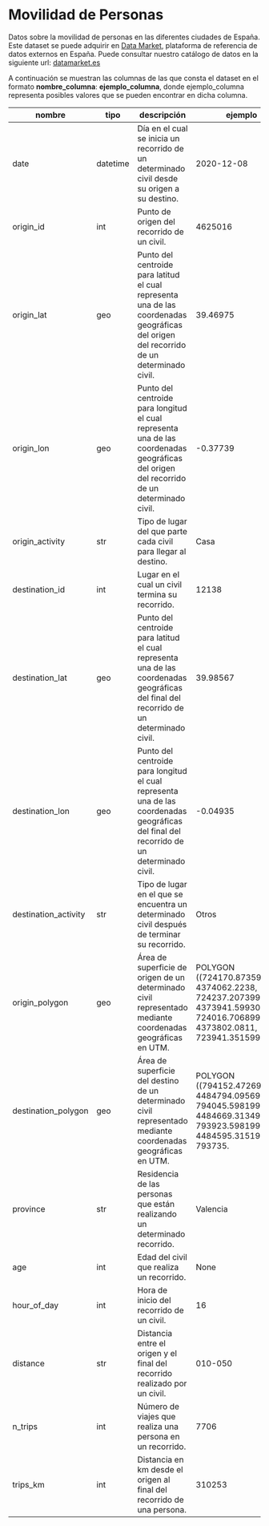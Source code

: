 # Movilidad de Personas

Datos sobre la movilidad de personas en las diferentes ciudades de España. Este dataset se puede adquirir en [Data Market](https://datamarket.es/#movilidad-de-personas-dataset), plataforma de referencia de datos externos en España. Puede consultar nuestro catálogo de datos en la siguiente url: [datamarket.es](https://datamarket.es/)

A continuación se muestran las columnas de las que consta el dataset en el formato __nombre_columna__: __ejemplo_columna__, donde ejemplo_columna representa posibles valores que se pueden encontrar en dicha columna.

| nombre               | tipo     | descripción                                                                                                                               | ejemplo                                                                                                                          |
|----------------------|----------|-------------------------------------------------------------------------------------------------------------------------------------------|----------------------------------------------------------------------------------------------------------------------------------|
| date                 | datetime | Día en el cual se inicia un recorrido de un determinado civil desde su origen a su destino.                                               | 2020-12-08                                                                                                                       |
| origin_id            | int      | Punto de origen del recorrido de un civil.                                                                                                | 4625016                                                                                                                          |
| origin_lat           | geo      | Punto del centroide para latitud el cual representa una de las coordenadas geográficas del origen del recorrido de un determinado civil.  | 39.46975                                                                                                                         |
| origin_lon           | geo      | Punto del centroide para longitud el cual representa una de las coordenadas geográficas del origen del recorrido de un determinado civil. | -0.37739                                                                                                                         |
| origin_activity      | str      | Tipo de lugar del que parte cada civil para llegar al destino.                                                                            | Casa                                                                                                                             |
| destination_id       | int      | Lugar en el cual un civil termina su recorrido.                                                                                           | 12138                                                                                                                            |
| destination_lat      | geo      | Punto del centroide para latitud el cual representa una de las coordenadas geográficas del final del recorrido de un determinado civil.   | 39.98567                                                                                                                         |
| destination_lon      | geo      | Punto del centroide para longitud el cual representa una de las coordenadas geográficas del final del recorrido de un determinado civil.  | -0.04935                                                                                                                         |
| destination_activity | str      | Tipo de lugar en el que se encuentra un determinado civil después de terminar su recorrido.                                               | Otros                                                                                                                            |
| origin_polygon       | geo      | Área de superficie de origen de un determinado civil representado mediante coordenadas geográficas en UTM.                                | POLYGON ((724170.8735999996 4374062.2238, 724237.2073999997 4373941.599300001, 724016.7068999996 4373802.0811, 723941.3515999996 |
| destination_polygon  | geo      | Área de superficie del destino de un determinado civil representado mediante coordenadas geográficas en UTM.                              | POLYGON ((794152.4726999998 4484794.095699999, 794045.5981999999 4484669.313499999, 793923.5981999999 4484595.315199999, 793735. |
| province             | str      | Residencia de las personas que están realizando un determinado recorrido.                                                                 | Valencia                                                                                                                         |
| age                  | int      | Edad del civil que realiza un recorrido.                                                                                                  | None                                                                                                                             |
| hour_of_day          | int      | Hora de inicio del recorrido de un civil.                                                                                                 | 16                                                                                                                               |
| distance             | str      | Distancia entre el origen y el final del recorrido realizado por un civil.                                                                | 010-050                                                                                                                          |
| n_trips              | int      | Número de viajes que realiza una persona en un recorrido.                                                                                 | 7706                                                                                                                             |
| trips_km             | int      | Distancia en km desde el origen al final del recorrido de una persona.                                                                    | 310253                                                                                                                           |

